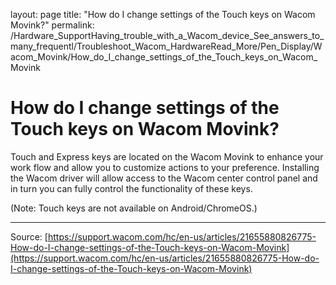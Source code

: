 layout: page
title: "How do I change settings of the Touch keys on Wacom Movink?"
permalink: /Hardware_SupportHaving_trouble_with_a_Wacom_device_See_answers_to_many_frequentl/Troubleshoot_Wacom_HardwareRead_More/Pen_Display/Wacom_Movink/How_do_I_change_settings_of_the_Touch_keys_on_Wacom_Movink

# How do I change settings of the Touch keys on Wacom Movink?

Touch and Express keys are located on the Wacom Movink to enhance your work flow and allow you to customize actions to your preference. Installing the Wacom driver will allow access to the Wacom center control panel and in turn you can fully control the functionality of these keys.


(Note: Touch keys are not available on Android/ChromeOS.)

---
Source: [https://support.wacom.com/hc/en-us/articles/21655880826775-How-do-I-change-settings-of-the-Touch-keys-on-Wacom-Movink](https://support.wacom.com/hc/en-us/articles/21655880826775-How-do-I-change-settings-of-the-Touch-keys-on-Wacom-Movink)
